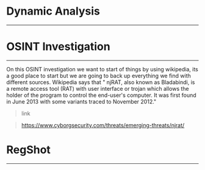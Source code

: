 # Dynamic Analysis
---

# OSINT Investigation
---
On this OSINT investigation we want to start of things by using wikipedia, its a good place to start but we are going to back up everything we find with different sources. 
Wikipedia says that " njRAT, also known as Bladabindi, is a remote access tool (RAT) with user interface or trojan which allows the holder of the program to control the end-user's computer. It was first found in June 2013 with some variants traced to November 2012." 
> link 

> https://www.cyborgsecurity.com/threats/emerging-threats/njrat/

# RegShot
---
